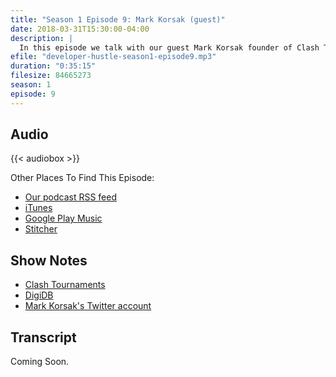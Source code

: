```yaml
---
title: "Season 1 Episode 9: Mark Korsak (guest)"
date: 2018-03-31T15:30:00-04:00
description: |
  In this episode we talk with our guest Mark Korsak founder of Clash Tournaments. Mark has recently released DigiDB.io a Digimon (video game) help website as well as working on a new side hustle with a potential to be a product.
efile: "developer-hustle-season1-episode9.mp3"
duration: "0:35:15"
filesize: 84665273
season: 1
episode: 9
---
```


## Audio

{{< audiobox >}}

Other Places To Find This Episode:

- [Our podcast RSS feed](https://DeveloperHustle.io/episodes/index.xml)
- [iTunes](https://itunes.apple.com/us/podcast/developer-hustle/id1338544467)
- [Google Play Music](https://playmusic.app.goo.gl/?ibi=com.google.PlayMusic&isi=691797987&ius=googleplaymusic&apn=com.google.android.music&link=https://play.google.com/music/m/Iurdet57b3zqqvalbsksrvbinse?t%3DDeveloper_Hustle%26pcampaignid%3DMKT-na-all-co-pr-mu-pod-16)
- [Stitcher](http://stitcher.com/s?fid=165580&refid=stpr)

## Show Notes

- [Clash Tournaments](http://clashtournaments.com/)
- [DigiDB](http://digidb.io/)
- [Mark Korsak's Twitter account](https://twitter.com/CT_Chibo)

## Transcript

Coming Soon.
